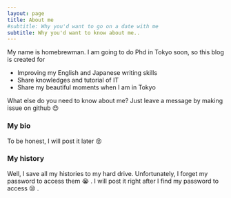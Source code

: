 ```yaml
---
layout: page
title: About me
#subtitle: Why you'd want to go on a date with me
subtitle: Why you'd want to know about me..
---
```


My name is homebrewman. I am going to do Phd in Tokyo soon, so this blog is created for
- Improving my English and Japanese writing skills
- Share knowledges and tutorial of IT
- Share my beautiful moments when I am in Tokyo

<!-- My name is Inigo Montoya. I have the following qualities:

- I rock a great mustache
- I'm extremely loyal to my family 

What else do you need?

### my history

To be honest, I'm having some trouble remembering right now, so why don't you just watch [my movie](http://en.wikipedia.org/wiki/The_Princess_Bride_%28film%29) and it will answer **all** your questions.
-->

What else do you need to know about me? Just leave a message by making issue on github :heart_eyes:

### My bio

To be honest, I will post it later :stuck_out_tongue_closed_eyes:

### My history

Well, I save all my histories to my hard drive. Unfortunately, I forget my password to access them :sob: . I will post it right after I find my password to access :cry: .